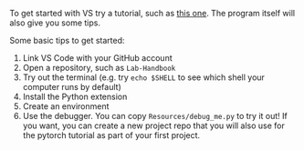 To get started with VS try a tutorial, such as [this one](https://code.visualstudio.com/docs/getstarted/getting-started). The program itself will also give you some tips.

Some basic tips to get started:
1. Link VS Code with your GitHub account
2. Open a repository, such as `Lab-Handbook`
3. Try out the terminal (e.g. try `echo $SHELL` to see which shell your computer runs by default)
4. Install the Python extension
5. Create an environment
6. Use the debugger. You can copy `Resources/debug_me.py` to try it out! If you want, you can create a new project repo that you will also use for the pytorch tutorial as part of your first project.
